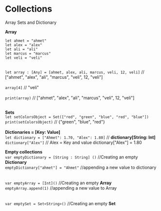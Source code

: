 # Collections
Array Sets and Dictionary 


**Array**

`let ahmet = "ahmet"`
<br />
`let alex = "alex"`
<br />
`let ali = "ali"`
<br />
`let marcus = "marcus"`
<br />
`let veli = "veli"`
<br />
<br />

`let array : [Any] = [ahmet, alex, ali, marcus, veli, 12, veli]` // ["ahmet", "alex", "ali", "marcus", "veli", 12, "veli"]
<br />
<br />
`array[4]`  // "veli"
<br />
<br />
`print(array)` // ["ahmet", "alex", "ali", "marcus", "veli", 12, "veli"]
<br />
<br />


**Sets**
<br />
`let setColorsObject = Set(["red", "green", "blue", "red", "blue"])`
<br />
`print(setColorsObject)` //  {"green", "blue", "red"}
<br />
<br />
**Dictionaries = [Key: Value]**
<br />
`let dictionary = ["Ahmet": 1.70, "Alex": 1.80]` // **dictionary[String: Int]**
<br />
`dictionary["Alex"]` // Alex = Key and value dictionary["Alex"] = 1.80




**Empty collections**
<br />
`var emptyDictionary = [String : String] ()` //Creating an empty **Dictionary**
<br />
`emptyDictionary["ahmet"] = "Ahmet"` //appending a new value to dictionary
<br />
<br />
<br />
`var emptyArray = [Int]()` //Creating an empty **Array**
<br />
`emptyArray.append(1)`  //appending a new value to Array
<br />
<br />
<br />
`var emptySet = Set<String>()` //Creating an empty **Set**




